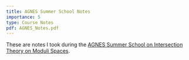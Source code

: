 ```yaml
---
title: AGNES Summer School Notes
importance: 5
type: Course Notes
pdf: AGNES_Notes.pdf
---
```


These are notes I took during the [AGNES Summer School on Intersection Theory on Moduli Spaces](https://sites.google.com/site/agneshomepage/brown-2023-agnes-summer-school).
